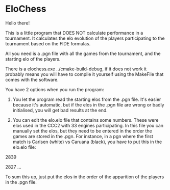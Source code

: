 # EloChess

Hello there!

This is a little program that DOES NOT calculate performance in a tournament. It calculates the elo evolution of the players
participating to the tournament based on the FIDE formulas. 

All you need is a .pgn file with all the games from the tournament, and the starting elo of the players. 


There is a elochess.exe ../cmake-build-debug, if it does not work it probably means you will have to compile it yourself using the
MakeFile that comes with the software. 


You have 2 options when you run the program:

1. You let the program read the starting elos from the .pgn file. It's easier because it's automatic, but if the elos in the .pgn file
are wrong or badly initialised, you will get bad results at the end.

2. You can edit the elo.elo file that contains some numbers. These were elos used in the CCC2 with 33 engines participating.
In this file you can manually set the elos, but they need to be entered in the order the games are stored in the .pgn. For instance,
in a pgn where the first match is Carlsen (white) vs Caruana (black), you have to put this in the elo.elo file:

2839

2827
...

To sum this up, just put the elos in the order of the apparition of the players in the .pgn file. 
